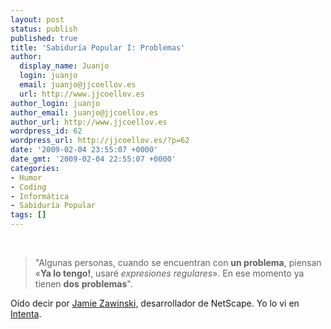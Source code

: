 ```yaml
---
layout: post
status: publish
published: true
title: 'Sabiduría Popular I: Problemas'
author:
  display_name: Juanjo
  login: juanjo
  email: juanjo@jjcoellov.es
  url: http://www.jjcoellov.es
author_login: juanjo
author_email: juanjo@jjcoellov.es
author_url: http://www.jjcoellov.es
wordpress_id: 62
wordpress_url: http://jjcoellov.es/?p=62
date: '2009-02-04 23:55:07 +0000'
date_gmt: '2009-02-04 22:55:07 +0000'
categories:
- Humor
- Coding
- Informática
- Sabiduría Popular
tags: []
---
```

<br />
<blockquote><p>"Algunas personas, cuando se encuentran con <strong>un problema</strong>, piensan «<strong>Ya lo tengo!</strong>, usaré <em>expresiones regulares</em>». En ese momento ya tienen <strong>dos</strong> <strong>problemas</strong>".</p></blockquote>
<p>Oído decir por <a href="http://es.wikipedia.org/wiki/Jamie_Zawinski">Jamie Zawinski</a>, desarrollador de NetScape. Yo lo vi en <a href="http://www.webintenta.com/cita-03-02-2009.html">Intenta</a>.</p>
